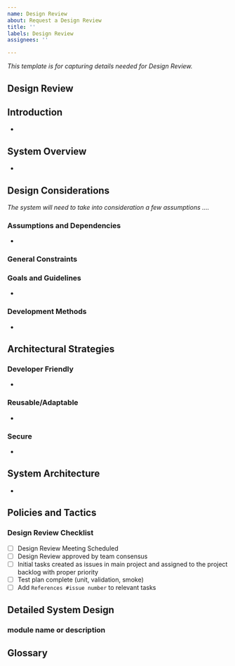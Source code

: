 ```yaml
---
name: Design Review
about: Request a Design Review
title: ''
labels: Design Review
assignees: ''

---
```


_This template is for capturing details needed for Design Review._  

## Design Review

## Introduction

-

## System Overview

-

## Design Considerations

_The system will need to take into consideration a few assumptions ...._

### Assumptions and Dependencies

-

### General Constraints

### Goals and Guidelines

-

### Development Methods

-

## Architectural Strategies

### Developer Friendly

-

### Reusable/Adaptable

-

### Secure

-

## System Architecture

-

## Policies and Tactics

### Design Review Checklist

- [ ] Design Review Meeting Scheduled
- [ ] Design Review approved by team consensus
- [ ] Initial tasks created as issues in main project and assigned to the project backlog with proper priority
- [ ] Test plan complete (unit, validation, smoke)
- [ ] Add `References #issue number` to relevant tasks

## Detailed System Design

### module name or description

## Glossary
